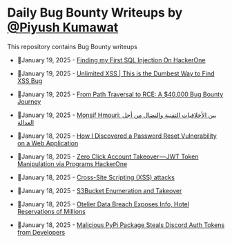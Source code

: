 # Daily Bug Bounty Writeups by [@Piyush Kumawat](https://twitter.com/piyush_supiy) 
This repository contains Bug Bounty writeups

<!-- BLOG-POST-LIST:START -->
 - 💯January 19, 2025 - [Finding my First SQL Injection On HackerOne](https://infosecwriteups.com/finding-my-first-sql-injection-on-hackerone-6a031ab5aa1c?source=rss------bug_bounty-5) 

 - 💯January 19, 2025 - [Unlimited XSS | This is the Dumbest Way to Find XSS Bug](https://medium.com/readers-club/unlimited-xss-this-is-the-dumbest-way-to-find-xss-bug-6ee92de5df38?source=rss------bug_bounty-5) 

 - 💯January 19, 2025 - [From Path Traversal to RCE: A $40,000 Bug Bounty Journey](https://medium.com/@ibtissamhammadi/from-path-traversal-to-rce-a-40-000-bug-bounty-journey-a8316994ab3d?source=rss------bug_bounty-5) 

 - 💯January 19, 2025 - [Monsif Hmouri: بين الأخلاقيات التقنية والنضال من أجل العدالة](https://monsifhmouri.medium.com/monsif-hmouri-%D8%A8%D9%8A%D9%86-%D8%A7%D9%84%D8%A3%D8%AE%D9%84%D8%A7%D9%82%D9%8A%D8%A7%D8%AA-%D8%A7%D9%84%D8%AA%D9%82%D9%86%D9%8A%D8%A9-%D9%88%D8%A7%D9%84%D9%86%D8%B6%D8%A7%D9%84-%D9%85%D9%86-%D8%A3%D8%AC%D9%84-%D8%A7%D9%84%D8%B9%D8%AF%D8%A7%D9%84%D8%A9-dd651dada725?source=rss------bug_bounty-5) 

 - 💯January 18, 2025 - [How I Discovered a Password Reset Vulnerability on a Web Application](https://medium.com/@Dorking1/how-i-discovered-a-password-reset-vulnerability-on-a-web-application-14fe29f9499c?source=rss------bug_bounty-5) 

 - 💯January 18, 2025 - [Zero Click Account Takeover — JWT Token Manipulation via Programs HackerOne](https://medium.com/@HackerPlus/zero-click-account-takeover-jwt-token-manipulation-via-programs-hackerone-07da3868ada9?source=rss------bug_bounty-5) 

 - 💯January 18, 2025 - [Cross-Site Scripting &lpar;XSS&rpar; attacks](https://medium.com/@rishuraj2666/cross-site-scripting-xss-attacks-cbb84d7f912d?source=rss------bug_bounty-5) 

 - 💯January 18, 2025 - [S3Bucket Enumeration and Takeover](https://medium.com/@sahusujal.dev2004/s3bucket-enumeration-and-takeover-f1ff24ad8187?source=rss------bug_bounty-5) 

 - 💯January 18, 2025 - [Otelier Data Breach Exposes Info, Hotel Reservations of Millions](https://medium.com/@wiretor/otelier-data-breach-exposes-info-hotel-reservations-of-millions-14e75e47e589?source=rss------bug_bounty-5) 

 - 💯January 18, 2025 - [Malicious PyPi Package Steals Discord Auth Tokens from Developers](https://medium.com/@wiretor/malicious-pypi-package-steals-discord-auth-tokens-from-developers-2a6707bb84f7?source=rss------bug_bounty-5) 
<!-- BLOG-POST-LIST:END -->
